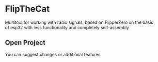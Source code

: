 # FlipTheCat


Multitool for working with radio signals, based on FlipperZero on the basis of esp32 with less functionality and completely self-assembly


## Open Project
You can suggest changes or additional features

